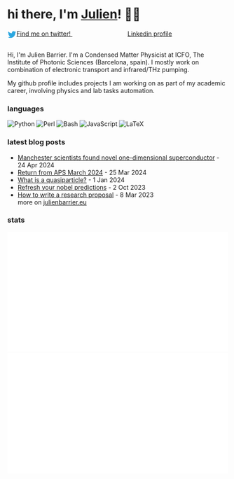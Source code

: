 # hi there, I'm [Julien](https://julienbarrier.eu/)! 👋🏻

<a href="https://twitter.com/Julien Barrier">
  <img align="left" alt="Julien Barrier | Twitter" width="21px" src="https://raw.githubusercontent.com/julienbarrier/.github/master/assets/twitter.svg" />
  Find me on twitter!
</a><a href="https://www.linkedin.com/in/barrierjulien/" style="margin-left: 9em">Linkedin profile</a><br /><br />

Hi, I'm Julien Barrier. I'm a Condensed Matter Physicist at ICFO, The Institute
of Photonic Sciences (Barcelona, spain). I mostly work on combination of
electronic transport and infrared/THz pumping.

My github profile includes projects I am working on as part of my academic
career, involving physics and lab tasks automation.

### languages
![Python](https://img.shields.io/badge/-Python-000?&logo=Python&logoColor=3776AB)
![Perl](https://img.shields.io/badge/-Perl-000?&logo=Perl&logoColor=39457E)
![Bash](https://img.shields.io/badge/-Bash-000?&logo=GNUBash&logoColor=4EAA25)
![JavaScript](https://img.shields.io/badge/-JavaScript-000?&logo=JavaScript&logoColor=F7DF1E)
![LaTeX](https://img.shields.io/badge/-LaTeX-000?&logo=LaTeX&logoColor=008080)

<!-- ### projects -->

<!-- here add a list of projects -->

<!-- ### code and data for academic papers

* Heterogeneity in perovskite alloys, EES 2021
* Ballistic transport of Brown-Zak fermions, Nat. Comms. 2020 -->

### latest blog posts
<!-- BLOG-POST-LIST:START -->
* [Manchester scientists found novel one-dimensional superconductor](http://julienbarrier.eu/blog/press/2024/04/24/1Dproximity.html) - 24 Apr 2024
* [Return from APS March 2024](http://julienbarrier.eu/blog/2024/03/25/APSMarch24.html) - 25 Mar 2024
* [What is a quasiparticle?](http://julienbarrier.eu/blog/2024/01/01/quasiparticles.html) - 1 Jan 2024
* [Refresh your nobel predictions](http://julienbarrier.eu/blog/2023/10/02/nobel.html) - 2 Oct 2023
* [How to write a research proposal](http://julienbarrier.eu/blog/2023/03/08/how-to-write-proposal-sg.html) - 8 Mar 2023<!-- BLOG-POST-LIST:END -->  
more on [julienbarrier.eu](https://julienbarrier.eu/)

### stats

![](https://raw.githubusercontent.com/julienbarrier/github-stats-transparent/output/generated/overview.svg)
![](https://raw.githubusercontent.com/julienbarrier/github-stats-transparent/output/generated/languages.svg)
